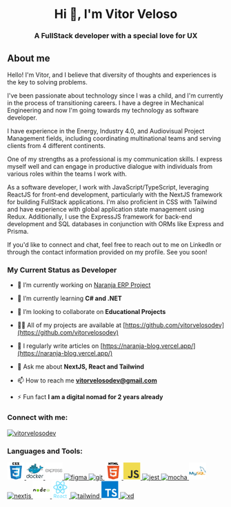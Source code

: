 <h1 align="center">Hi 👋, I'm Vitor Veloso</h1>
<h3 align="center">A FullStack developer with a special love for UX</h3>

<h2>About me</h2>
Hello! I'm Vitor, and I believe that diversity of thoughts and experiences is the key to solving problems.

I've been passionate about technology since I was a child, and I'm currently in the process of transitioning careers. I have a degree in Mechanical Engineering and now I'm going towards my technology as software developer.

I have experience in the Energy, Industry 4.0, and Audiovisual Project Management fields, including coordinating multinational teams and serving clients from 4 different continents.

One of my strengths as a professional is my communication skills. I express myself well and can engage in productive dialogue with individuals from various roles within the teams I work with.

As a software developer, I work with JavaScript/TypeScript, leveraging ReactJS for front-end development, particularly with the NextJS framework for building FullStack applications. I'm also proficient in CSS with Tailwind and have experience with global application state management using Redux. Additionally, I use the ExpressJS framework for back-end development and SQL databases in conjunction with ORMs like Express and Prisma.

If you'd like to connect and chat, feel free to reach out to me on LinkedIn or through the contact information provided on my profile. See you soon!

<h3>My Current Status as Developer</h3>

- 🔭 I’m currently working on [Naranja ERP Project](https://github.com/NaranjaLabs/ERP)

- 🌱 I’m currently learning **C# and .NET**

- 👯 I’m looking to collaborate on **Educational Projects**

- 👨‍💻 All of my projects are available at [https://github.com/vitorvelosodev](https://github.com/vitorvelosodev)

- 📝 I regularly write articles on [https://naranja-blog.vercel.app/](https://naranja-blog.vercel.app/)

- 💬 Ask me about **NextJS, React and Tailwind**

- 📫 How to reach me **vitorvelosodev@gmail.com**

- ⚡ Fun fact **I am a digital nomad for 2 years already**

<h3 align="left">Connect with me:</h3>
<p align="left">
<a href="https://linkedin.com/in/vitorvelosodev" target="blank"><img align="center" src="https://raw.githubusercontent.com/rahuldkjain/github-profile-readme-generator/master/src/images/icons/Social/linked-in-alt.svg" alt="vitorvelosodev" height="30" width="40" /></a>
</p>

<h3 align="left">Languages and Tools:</h3>
<p align="left"> <a href="https://www.w3schools.com/css/" target="_blank" rel="noreferrer"> <img src="https://raw.githubusercontent.com/devicons/devicon/master/icons/css3/css3-original-wordmark.svg" alt="css3" width="40" height="40"/> </a> <a href="https://www.docker.com/" target="_blank" rel="noreferrer"> <img src="https://raw.githubusercontent.com/devicons/devicon/master/icons/docker/docker-original-wordmark.svg" alt="docker" width="40" height="40"/> </a> <a href="https://expressjs.com" target="_blank" rel="noreferrer"> <img src="https://raw.githubusercontent.com/devicons/devicon/master/icons/express/express-original-wordmark.svg" alt="express" width="40" height="40"/> </a> <a href="https://www.figma.com/" target="_blank" rel="noreferrer"> <img src="https://www.vectorlogo.zone/logos/figma/figma-icon.svg" alt="figma" width="40" height="40"/> </a> <a href="https://git-scm.com/" target="_blank" rel="noreferrer"> <img src="https://www.vectorlogo.zone/logos/git-scm/git-scm-icon.svg" alt="git" width="40" height="40"/> </a> <a href="https://www.w3.org/html/" target="_blank" rel="noreferrer"> <img src="https://raw.githubusercontent.com/devicons/devicon/master/icons/html5/html5-original-wordmark.svg" alt="html5" width="40" height="40"/> </a> <a href="https://developer.mozilla.org/en-US/docs/Web/JavaScript" target="_blank" rel="noreferrer"> <img src="https://raw.githubusercontent.com/devicons/devicon/master/icons/javascript/javascript-original.svg" alt="javascript" width="40" height="40"/> </a> <a href="https://jestjs.io" target="_blank" rel="noreferrer"> <img src="https://www.vectorlogo.zone/logos/jestjsio/jestjsio-icon.svg" alt="jest" width="40" height="40"/> </a> <a href="https://mochajs.org" target="_blank" rel="noreferrer"> <img src="https://www.vectorlogo.zone/logos/mochajs/mochajs-icon.svg" alt="mocha" width="40" height="40"/> </a> <a href="https://www.mysql.com/" target="_blank" rel="noreferrer"> <img src="https://raw.githubusercontent.com/devicons/devicon/master/icons/mysql/mysql-original-wordmark.svg" alt="mysql" width="40" height="40"/> </a> <a href="https://nextjs.org/" target="_blank" rel="noreferrer"> <img src="https://cdn.worldvectorlogo.com/logos/nextjs-2.svg" alt="nextjs" width="40" height="40"/> </a> <a href="https://nodejs.org" target="_blank" rel="noreferrer"> <img src="https://raw.githubusercontent.com/devicons/devicon/master/icons/nodejs/nodejs-original-wordmark.svg" alt="nodejs" width="40" height="40"/> </a> <a href="https://reactjs.org/" target="_blank" rel="noreferrer"> <img src="https://raw.githubusercontent.com/devicons/devicon/master/icons/react/react-original-wordmark.svg" alt="react" width="40" height="40"/> </a> <a href="https://tailwindcss.com/" target="_blank" rel="noreferrer"> <img src="https://www.vectorlogo.zone/logos/tailwindcss/tailwindcss-icon.svg" alt="tailwind" width="40" height="40"/> </a> <a href="https://www.typescriptlang.org/" target="_blank" rel="noreferrer"> <img src="https://raw.githubusercontent.com/devicons/devicon/master/icons/typescript/typescript-original.svg" alt="typescript" width="40" height="40"/> </a> <a href="https://www.adobe.com/products/xd.html" target="_blank" rel="noreferrer"> <img src="https://cdn.worldvectorlogo.com/logos/adobe-xd.svg" alt="xd" width="40" height="40"/> </a> </p>
